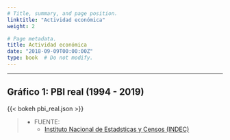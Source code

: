 ```yaml
---
# Title, summary, and page position.
linktitle: "Actividad económica"
weight: 2

# Page metadata.
title: Actividad económica
date: "2018-09-09T00:00:00Z"
type: book  # Do not modify.
---
```


---

## Gráfico 1: PBI real (1994 - 2019)

{{< bokeh pbi_real.json >}}

> * FUENTE:
>   * [Instituto Nacional de Estadsticas y Censos (INDEC)](https://www.indec.gob.ar/indec/web/Nivel4-Tema-3-9-47)


#
